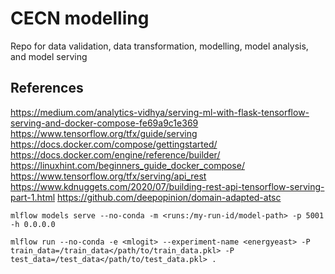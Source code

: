# CECN modelling

Repo for data validation, data transformation, modelling, model analysis, and model serving

## References
https://medium.com/analytics-vidhya/serving-ml-with-flask-tensorflow-serving-and-docker-compose-fe69a9c1e369
https://www.tensorflow.org/tfx/guide/serving
https://docs.docker.com/compose/gettingstarted/
https://docs.docker.com/engine/reference/builder/
https://linuxhint.com/beginners_guide_docker_compose/
https://www.tensorflow.org/tfx/serving/api_rest
https://www.kdnuggets.com/2020/07/building-rest-api-tensorflow-serving-part-1.html
https://github.com/deepopinion/domain-adapted-atsc

```shell script
mlflow models serve --no-conda -m <runs:/my-run-id/model-path> -p 5001 -h 0.0.0.0 
```

```shell script
mlflow run --no-conda -e <mlogit> --experiment-name <energyeast> -P train_data=/train_data</path/to/train_data.pkl> -P test_data=/test_data</path/to/test_data.pkl> .
```